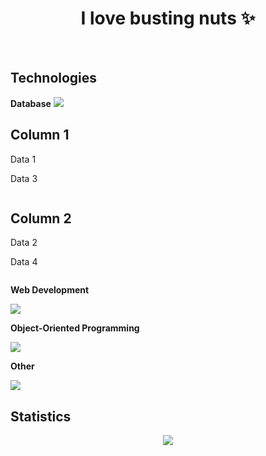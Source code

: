 <h1 align="center">I love busting nuts ✨</h1>
<br>


<h2>Technologies</h2>
<b>Database</b>
<img src="https://skillicons.dev/icons?i=mysql"/>
    <div class="container">
        <div class="column">
            <h2>Column 1</h2>
            <p>Data 1</p>
            <p>Data 3</p>
        </div>
        <div class="column">
            <h2>Column 2</h2>
            <p>Data 2</p>
            <p>Data 4</p>
        </div>
    </div>

<b>Web Development</b>

![](https://skillicons.dev/icons?i=html,css,js,nodejs)


**Object-Oriented Programming**

![](https://skillicons.dev/icons?i=cs)

**Other**

![](https://skillicons.dev/icons?i=java)

## Statistics
<div align="center">
<img src="http://github-profile-summary-cards.vercel.app/api/cards/profile-details?username=deltagamingch&theme=tokyonight"/>
</div>
